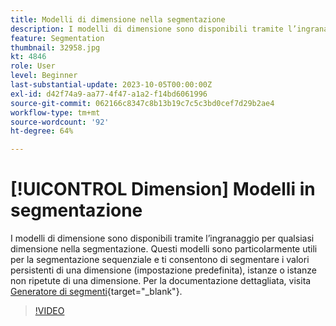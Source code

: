 ```yaml
---
title: Modelli di dimensione nella segmentazione
description: I modelli di dimensione sono disponibili tramite l’ingranaggio per qualsiasi dimensione nella segmentazione. Questi modelli sono particolarmente utili per la segmentazione sequenziale e consentono di segmentare i valori persistenti di una dimensione (predefinita), istanze o istanze non ripetute di una dimensione.
feature: Segmentation
thumbnail: 32958.jpg
kt: 4846
role: User
level: Beginner
last-substantial-update: 2023-10-05T00:00:00Z
exl-id: d42f74a9-aa77-4f47-a1a2-f14bd6061996
source-git-commit: 062166c8347c8b13b19c7c5c3bd0cef7d29b2ae4
workflow-type: tm+mt
source-wordcount: '92'
ht-degree: 64%

---
```


# [!UICONTROL Dimension] Modelli in segmentazione

I modelli di dimensione sono disponibili tramite l’ingranaggio per qualsiasi dimensione nella segmentazione. Questi modelli sono particolarmente utili per la segmentazione sequenziale e ti consentono di segmentare i valori persistenti di una dimensione (impostazione predefinita), istanze o istanze non ripetute di una dimensione. Per la documentazione dettagliata, visita [Generatore di segmenti](https://experienceleague.adobe.com/docs/analytics/components/segmentation/segmentation-workflow/seg-build.html?lang=it){target="_blank"}.

>[!VIDEO](https://video.tv.adobe.com/v/32958/?quality=12&learn=on)
